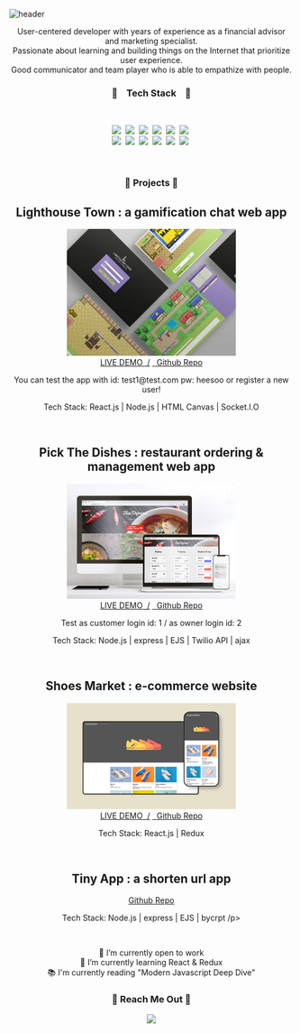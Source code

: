 ![header](https://capsule-render.vercel.app/api?type=waving&color=auto&height=300&width=800&text=Hi,%20I'm%20Heesoo&fontSize=60)

<p align="center">
  User-centered developer with years of experience as a financial advisor and marketing specialist. </br>
  Passionate about learning and building things on the Internet that prioritize user experience.</br>
  Good communicator and team player who is able to empathize with people.
</p>

<h3 align="center"> 🧡 &nbsp&nbsp Tech Stack &nbsp&nbsp 🧡</h3>
</br>
<p align="center">
  <img src="https://img.shields.io/badge/Javascript-FFAE42?style=flat-square&logo=Javascript&logoColor=white"/>&nbsp
  <img src="https://img.shields.io/badge/HTML-E34F26?style=flat-square&logo=HTML5&logoColor=white"/>&nbsp
  <img src="https://img.shields.io/badge/CSS-1572B6?style=flat-square&logo=CSS3&logoColor=white"/>&nbsp
  <img src="https://img.shields.io/badge/React-0088CC?style=flat-square&logo=React&logoColor=white"/>&nbsp
  <img src="https://img.shields.io/badge/Node.js-339933?style=flat-square&logo=Node.js&logoColor=white"/>&nbsp
  <img src="https://img.shields.io/badge/Express-2E77BC?style=flat-square&logo=Express&logoColor=white"/>&nbsp
  </br>
  <img src="https://img.shields.io/badge/PostgreSQL-4169E1?style=flat-square&logo=PostgreSQL&logoColor=white"/>&nbsp
  <img src="https://img.shields.io/badge/MongoDB-47A248?style=flat-square&logo=MongoDB&logoColor=white"/>&nbsp
  <img src="https://img.shields.io/badge/Socket.io-010101?style=flat-square&logo=Socket.io&logoColor=white"/>&nbsp
  <img src="https://img.shields.io/badge/Git-F05032?style=flat-square&logo=Git&logoColor=white"/>&nbsp
  <img src="https://img.shields.io/badge/Cypress-17202c?style=flat-square&logo=Cypress&logoColor=white"/>&nbsp
  <img src="https://img.shields.io/badge/Figma-f24e1e?style=flat-square&logo=Figma&logoColor=white"/>&nbsp
</p>
</br>
<h3 align="center"> 💚 Projects 💚 </h3>

<div align="center">
  <h2>Lighthouse Town : a gamification chat web app</h2>
  <img src="img/lighthousetown.jpg" width="300px"></br>
  <a href="https://lighthouse-town.herokuapp.com" target="_blank"><span>LIVE DEMO&nbsp&nbsp/</span></a>
  <a href="https://github.com/IamHPark/ligthouse-town" target="_blank"><span>&nbsp&nbspGithub Repo</span></a>
  <p>You can test the app with id: test1@test.com pw: heesoo or register a new user!</p>
  <p>Tech Stack: React.js | Node.js | HTML Canvas | Socket.I.O</p>
  </br>

  <h2>Pick The Dishes : restaurant ordering & management web app</h2>
  <img src="img/pickthedish.jpg" width="300px"></br>
  <a href="https://pickthedishes.herokuapp.com" target="_blank"><span>LIVE DEMO&nbsp&nbsp/</span></a>
  <a href="https://github.com/IamHPark/pickthedishes" target="_blank"><span>&nbsp&nbspGithub Repo</span></a>
    <p>Test as customer login id: 1 / as owner login id: 2</p>
    <p>Tech Stack: Node.js | express | EJS | Twilio API | ajax </p>
  </br>
  
  <h2>Shoes Market : e-commerce website </h2>
  <img src="img/shopping-mall.jpg" width="300px"></br>
  <a href="https://iamhpark.github.io/shopping-mall/" target="_blank"><span>LIVE DEMO&nbsp&nbsp/</span></a>
  <a href="https://github.com/IamHPark/shopping-mall" target="_blank"><span>&nbsp&nbspGithub Repo</span></a>
    <p>Tech Stack: React.js | Redux</p>
  </br>
  
  <h2>Tiny App : a shorten url app </h2>
  <a href="https://github.com/IamHPark/tinyapp" target="_blank"><p>Github Repo</p></a>
  <p>Tech Stack: Node.js | express | EJS | bycrpt /p>
</div>
</br>

<p align="center">
🔭 I’m currently open to work </br>
🌱 I’m currently learning React & Redux</br>
📚 I'm currently reading "Modern Javascript Deep Dive"
</p>

<h3 align="center"> 💜 Reach Me Out 💜 </h3>
<p align="center"><a href="https://www.linkedin.com/in/heesoo-park/"><img src="https://img.shields.io/badge/LinkedIn-0A66C2?style=flat-square&logo=LinkedIn&logoColor=white"/></a></p>

<!--
**IamHPark/IamHPark** is a ✨ _special_ ✨ repository because its `README.md` (this file) appears on your GitHub profile.

Here are some ideas to get you started:

- 🔭 I’m currently working on ...
- 🌱 I’m currently learning ...
- 👯 I’m looking to collaborate on ...
- 🤔 I’m looking for help with ...
- 💬 Ask me about ...
- 📫 How to reach me: ...
- 😄 Pronouns: ...
- ⚡ Fun fact: ...
-->

